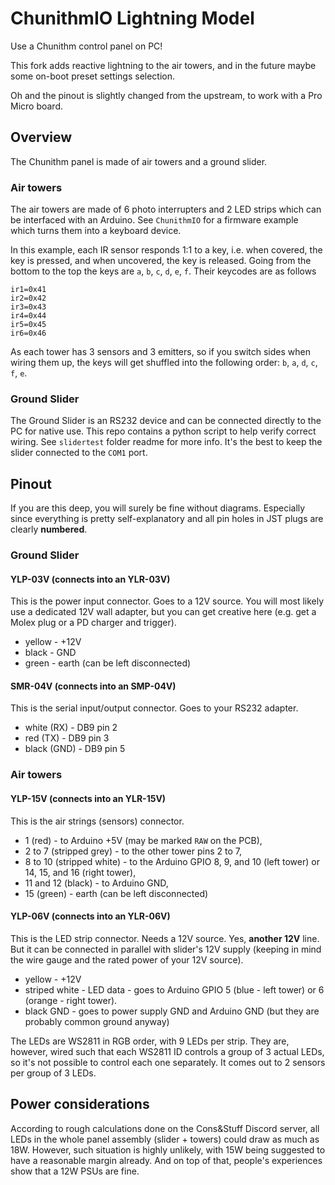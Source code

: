 # ChunithmIO Lightning Model

Use a Chunithm control panel on PC!

This fork adds reactive lightning to the air towers, and in the future maybe some on-boot preset settings selection.

Oh and the pinout is slightly changed from the upstream, to work with a Pro Micro board.

## Overview

The Chunithm panel is made of air towers and a ground slider.

### Air towers

The air towers are made of 6 photo interrupters and 2 LED strips which can be interfaced with an Arduino. See `ChunithmIO` for a firmware example which turns them into a keyboard device.

In this example, each IR sensor responds 1:1 to a key, i.e. when covered, the key is pressed, and when uncovered, the key is released. Going from the bottom to the top the keys are `a`, `b`, `c`, `d`, `e`, `f`. Their keycodes are as follows

```
ir1=0x41
ir2=0x42
ir3=0x43
ir4=0x44
ir5=0x45
ir6=0x46
```

As each tower has 3 sensors and 3 emitters, so if you switch sides when wiring them up, the keys will get shuffled into the following order: `b`, `a`, `d`, `c`, `f`, `e`.

### Ground Slider

The Ground Slider is an RS232 device and can be connected directly to the PC for native use. This repo contains a python script to help verify correct wiring. See `slidertest` folder readme for more info.
It's the best to keep the slider connected to the `COM1` port.

## Pinout

If you are this deep, you will surely be fine without diagrams. Especially since everything is pretty self-explanatory and all pin holes in JST plugs are clearly **numbered**.

### Ground Slider

#### YLP-03V (connects into an YLR-03V)

This is the power input connector. Goes to a 12V source. You will most likely use a dedicated 12V wall adapter, but you can get creative here (e.g. get a Molex plug or a PD charger and trigger).

- yellow - +12V
- black - GND
- green - earth (can be left disconnected)

#### SMR-04V (connects into an SMP-04V)

This is the serial input/output connector. Goes to your RS232 adapter.

- white (RX) - DB9 pin 2
- red (TX) - DB9 pin 3
- black (GND) - DB9 pin 5

### Air towers

#### YLP-15V (connects into an YLR-15V)

This is the air strings (sensors) connector. 

- 1 (red) - to Arduino +5V (may be marked `RAW` on the PCB),
- 2 to 7 (stripped grey) - to the other tower pins 2 to 7,
- 8 to 10 (stripped white) - to the Arduino GPIO 8, 9, and 10 (left tower) or 14, 15, and 16 (right tower),
- 11 and 12 (black) - to Arduino GND,
- 15 (green) - earth (can be left disconnected)

#### YLP-06V (connects into an YLR-06V)

This is the LED strip connector. Needs a 12V source. Yes, **another 12V** line. But it can be connected in parallel with slider's 12V supply (keeping in mind the wire gauge and the rated power of your 12V source).

- yellow - +12V
- striped white - LED data - goes to Arduino GPIO 5 (blue - left tower) or 6 (orange - right tower).
- black GND - goes to power supply GND and Arduino GND (but they are probably common ground anyway)

The LEDs are WS2811 in RGB order, with 9 LEDs per strip. They are, however, wired such that each WS2811 ID controls a group of 3 actual LEDs, so it's not possible to control each one separately. It comes out to 2 sensors per group of 3 LEDs.

## Power considerations

According to rough calculations done on the Cons&Stuff Discord server, all LEDs in the whole panel assembly (slider + towers) could draw as much as 18W. However, such situation is highly unlikely, with 15W being suggested to have a reasonable margin already. And on top of that, people's experiences show that a 12W PSUs are fine.